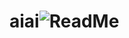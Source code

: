 # aiai![ReadMe](https://user-images.githubusercontent.com/93925798/231272801-680c0769-5c31-4d51-adfc-c90fa26f972b.png)
